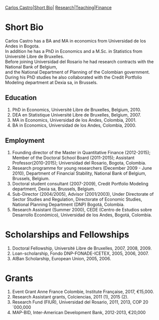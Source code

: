[Carlos Castro](index.md)|[Short Bio](cv.md)| [Research](res.md)|[Teaching](teach.md)|[Finance](Fin.md)    


# Short Bio

Carlos Castro has a BA and MA in economics from Universidad de los Andes in Bogota.  
In addition he has a PhD in Economics and a M.Sc. in Statistics from Université Libre de Bruxelles.  
Before joining Universidad del Rosario he had research contracts with the National Bank of Belgium,  
and the National Department of Planning of the Colombian government.  During his PhD studies he also 
collaborated with the Credit Portfolio Modeling department at Dexia sa, in Brussels.

## Education
 
1. PhD in Economics, Université Libre de Bruxelles, Belgium, 2010.
2. DEA en Statistique Université Libre de Bruxelles, Belgium,  2007.
3. MA in Economics, Universidad de los Andes, Colombia, 2001.
4. BA in Economics, Universidad de los Andes, Colombia, 2000.

## Employment

1. Founding director of the Master in Quantitative Finance (2012-2015); Member of the Doctoral School Board (2011-2015);  Assistant Professor(2010-2015); Universidad del Rosario, Bogota, Colombia.
2. Research programme for young researchers (December 2009 - June 2010), Department of Financial Stability, National Bank of Belgium, Brussels, Belgium.
3. Doctoral student consultant (2007-2009), Credit Portfolio Modeling department, Dexia sa,  Brussels, Belgium.
4. Sub-Director (2004/2005), Advisor (2001/2003), Under Directorate of Sector Studies and Regulation, Directorate of Economic Studies, National Planning Department (DNP) Bogotá, Colombia.
5. Research Assistant (Summer 2000), CEDE (Centro de Estudios sobre Desarrollo Económico), Universidad de los Andes, Bogotá, Colombia.

# Scholarships and Fellowships

1. Doctoral Fellowship, Université Libre de Bruxelles, 2007, 2008, 2009.
2. Loan-scholarship, Fondo DNP-FONADE-ICETEX, 2005, 2006, 2007.
3. AlBan Scholarship, European Union, 2005, 2006.

# Grants

1. Event Grant Anne France Colombie, Institute Française, 2017, €15,000.
2. Research Assistant grants, Colciencias, 2011 (1), 2015 (2).
3. Research Fund (FIUR), Universidad del Rosario, 2011, 2013, COP 20´000,000
4. MAP-BID, Inter-American Development Bank, 2012-2013, €20,000
    
